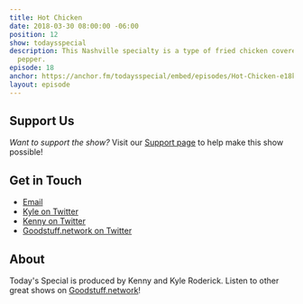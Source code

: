 ```yaml
---
title: Hot Chicken
date: 2018-03-30 08:00:00 -06:00
position: 12
show: todaysspecial
description: This Nashville specialty is a type of fried chicken covered in cayenne
  pepper.
episode: 18
anchor: https://anchor.fm/todaysspecial/embed/episodes/Hot-Chicken-e18klf/a-a2sm61
layout: episode
---
```




## Support Us
*Want to support the show?* Visit our [Support page](https://goodstuff.network/support) to help make this show possible!

## Get in Touch
* [Email](mailto:kyle@goodstuff.network)
* [Kyle on Twitter](http://twitter.com/dogburps)
* [Kenny on Twitter](http://twitter.com/pizzarobotics)
* [Goodstuff.network on Twitter](http://twitter.com/goodstufffm)

## About
Today's Special is produced by Kenny and Kyle Roderick. Listen to other great shows on [Goodstuff.network](http://goodstuff.network/shows)!